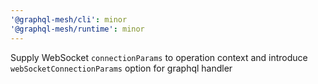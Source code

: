 ```yaml
---
'@graphql-mesh/cli': minor
'@graphql-mesh/runtime': minor
---
```


Supply WebSocket `connectionParams` to operation context and introduce `webSocketConnectionParams` option for graphql handler
